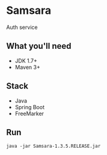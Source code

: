 # Samsara

Auth service

## What you'll need
- JDK 1.7+
- Maven 3+

## Stack
- Java
- Spring Boot
- FreeMarker

## Run
`java -jar Samsara-1.3.5.RELEASE.jar`